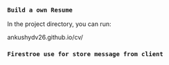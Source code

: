 ### `Build a own Resume`
In the project directory, you can run:

ankushydv26.github.io/cv/

### `Firestroe use for store message from client`

